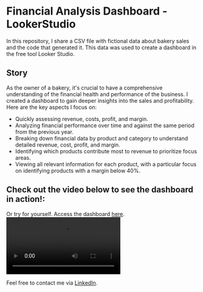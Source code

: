 # Financial Analysis Dashboard - LookerStudio

In this repository, I share a CSV file with fictional data about bakery sales and the code that generated it. This data was used to create a dashboard in the free tool Looker Studio.

## Story 
As the owner of a bakery, it's crucial to have a comprehensive understanding of the financial health and performance of the business. I created a dashboard to gain deeper insights into the sales and profitability.
Here are the key aspects I focus on:
* Quickly assessing revenue, costs, profit, and margin.
* Analyzing financial performance over time and against the same period from the previous year.
* Breaking down financial data by product and category to understand detailed revenue, cost, profit, and margin.
* Identifying which products contribute most to revenue to prioritize focus areas.
* Viewing all relevant information for each product, with a particular focus on identifying products with a margin below 40%.

## Check out the video below to see the dashboard in action!:
Or try for yourself. Access the dashboard [here](https://lookerstudio.google.com/u/0/reporting/2726f672-a2d1-41eb-a873-fa2b32ddc67f/page/aPjMD).
![.](https://github.com/ThiagoRMFagundes/lookerstudio_financial_analysis/blob/main/readme_files/video.mkv)

Feel free to contact me via [LinkedIn](https://www.linkedin.com/in/thiagormfagundes/).